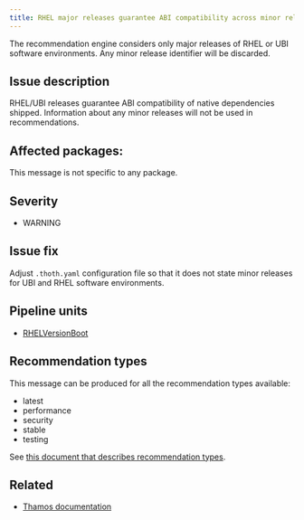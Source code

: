 ```yaml
---
title: RHEL major releases guarantee ABI compatibility across minor releases
---
```


The recommendation engine considers only major releases of RHEL or UBI software
environments. Any minor release identifier will be discarded.

## Issue description

RHEL/UBI releases guarantee ABI compatibility of native dependencies shipped.
Information about any minor releases will not be used in recommendations.

## Affected packages:

This message is not specific to any package.

## Severity

 * WARNING

## Issue fix

Adjust ``.thoth.yaml`` configuration file so that it does not state minor
releases for UBI and RHEL software environments.

## Pipeline units

 * [RHELVersionBoot](https://thoth-station.ninja/docs/developers/adviser/thoth.adviser.boots.html#thoth.adviser.boots.RHELVersionBoot)

## Recommendation types

This message can be produced for all the recommendation types available:

 * latest
 * performance
 * security
 * stable
 * testing

See [this document that describes recommendation
types](http://thoth-station.ninja/recommendation-types).

## Related

 * [Thamos documentation][1]

[1]: https://thoth-station.ninja/docs/developers/thamos/index.html

